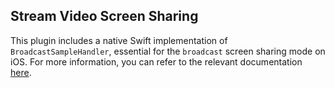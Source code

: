 ## Stream Video Screen Sharing
This plugin includes a native Swift implementation of `BroadcastSampleHandler`, essential for the `broadcast` screen sharing mode on iOS. For more information, you can refer to the relevant documentation [here](https://getstream.io/video/docs/flutter/advanced/screen_sharing/#ios).